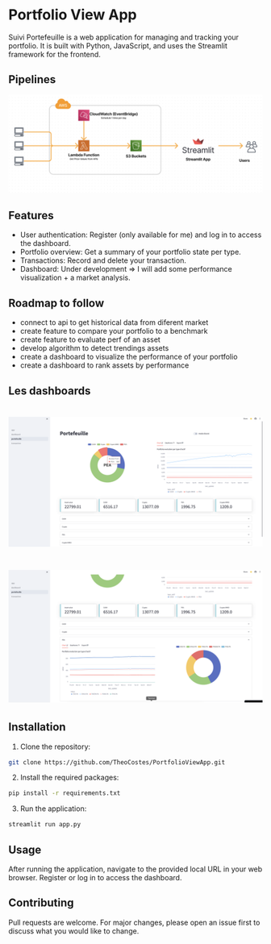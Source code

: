 # Portfolio View App

Suivi Portefeuille is a web application for managing and tracking your portfolio. It is built with Python, JavaScript, and uses the Streamlit framework for the frontend.

## Pipelines

![Data Pipeline](image/Pipeline_data.png?raw=true)


## Features

- User authentication: Register (only available for me) and log in to access the dashboard.
- Portfolio overview: Get a summary of your portfolio state per type.
- Transactions: Record and delete your transaction.
- Dashboard: Under development => I will add some performance visualization + a market analysis.

## Roadmap to follow

- connect to api to get historical data from diferent market
- create feature to compare your portfolio to a benchmark
- create feature to evaluate perf of an asset
- develop algorithm to detect trendings assets
- create a dashboard to visualize the performance of your portfolio
- create a dashboard to rank assets by performance

## Les dashboards

# ![Image representant l'affichage global du portfolio](image/affichage_portfolio_global.png)
# ![Image representant l'affichage détaillé du portfolio pour un type d'actif](image/affichage_portfolio_detail.png)


## Installation

1. Clone the repository:
```bash
git clone https://github.com/TheoCostes/PortfolioViewApp.git
```

2. Install the required packages:
```bash
pip install -r requirements.txt
```

3. Run the application:
```bash
streamlit run app.py
```

## Usage

After running the application, navigate to the provided local URL in your web browser. Register or log in to access the dashboard.  

## Contributing
Pull requests are welcome. For major changes, please open an issue first to discuss what you would like to change.

